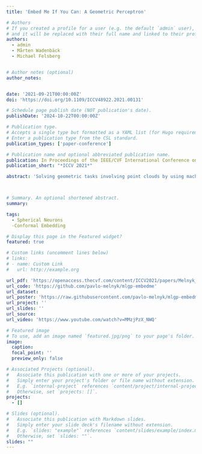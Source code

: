 ```yaml
---
title: 'Embed Me If You Can: A Geometric Perceptron'

# Authors
# If you created a profile for a user (e.g. the default `admin` user), write the username (folder name) here
# and it will be replaced with their full name and linked to their profile.
authors:
  - admin
  - Mårten Wadenbäck
  - Michael Felsberg


# Author notes (optional)
author_notes:


date: '2021-09-21T00:00:00Z'
doi: 'https://doi.org/10.1109/ICCV48922.2021.00131'

# Schedule page publish date (NOT publication's date).
publishDate: '2024-10-22T00:00:00Z'

# Publication type.
# Accepts a single type but formatted as a YAML list (for Hugo requirements).
# Enter a publication type from the CSL standard.
publication_types: ['paper-conference']

# Publication name and optional abbreviated publication name.
publication: In Proceedings of the IEEE/CVF International Conference on Computer Vision (ICCV), 2021
publication_short: "*ICCV 2021*"

abstract: 'Solving geometric tasks involving point clouds by using machine learning is a challenging problem. Standard feed-forward neural networks combine linear or, if the bias parameter is included, affine layers and activation functions. Their geometric modeling is limited, which motivated the prior work introducing the multilayer hypersphere perceptron (MLHP). Its constituent part, i.e., the hypersphere neuron, is obtained by applying a conformal embedding of Euclidean space. By virtue of Clifford algebra, it can be implemented as the Cartesian dot product of inputs and weights. If the embedding is applied in a manner consistent with the dimensionality of the input space geometry, the decision surfaces of the model units become combinations of hyperspheres and make the decision-making process geometrically interpretable for humans. Our extension of the MLHP model, the multilayer geometric perceptron (MLGP), and its respective layer units, i.e., geometric neurons, are consistent with the 3D geometry and provide a geometric handle of the learned coefficients. In particular, the geometric neuron activations are isometric in 3D, which is necessary for rotation and translation equivariance. When classifying the 3D Tetris shapes, we quantitatively show that our model requires no activation function in the hidden layers other than the embedding to outperform the vanilla multilayer perceptron. In the presence of noise in the data, our model is also superior to the MLHP.'



# Summary. An optional shortened abstract.
summary: 

tags:
  - Spherical Neurons
  -Conformal Embedding

# Display this page in the Featured widget?
featured: true

# Custom links (uncomment lines below)
# links:
# - name: Custom Link
#   url: http://example.org

url_pdf: 'https://openaccess.thecvf.com/content/ICCV2021/papers/Melnyk_Embed_Me_if_You_Can_A_Geometric_Perceptron_ICCV_2021_paper.pdf'
url_code: 'https://github.com/pavlo-melnyk/mlgp-embedme'
url_dataset: 
url_poster: 'https://raw.githubusercontent.com/pavlo-melnyk/mlgp-embedme/main/misc/poster.png'
url_project: ''
url_slides: ''
url_source: 
url_video: 'https://www.youtube.com/watch?v=MMzjPzX_NWQ'

# Featured image
# To use, add an image named `featured.jpg/png` to your page's folder.
image:
  caption: 
  focal_point: ''
  preview_only: false

# Associated Projects (optional).
#   Associate this publication with one or more of your projects.
#   Simply enter your project's folder or file name without extension.
#   E.g. `internal-project` references `content/project/internal-project/index.md`.
#   Otherwise, set `projects: []`.
projects:
  - []

# Slides (optional).
#   Associate this publication with Markdown slides.
#   Simply enter your slide deck's filename without extension.
#   E.g. `slides: "example"` references `content/slides/example/index.md`.
#   Otherwise, set `slides: ""`.
slides: ""
---
```

